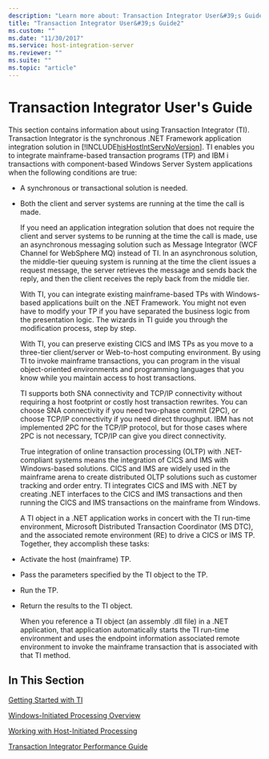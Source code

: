 ```yaml
---
description: "Learn more about: Transaction Integrator User&#39;s Guide"
title: "Transaction Integrator User&#39;s Guide2"
ms.custom: ""
ms.date: "11/30/2017"
ms.service: host-integration-server
ms.reviewer: ""
ms.suite: ""
ms.topic: "article"
---
```

# Transaction Integrator User&#39;s Guide
This section contains information about using Transaction Integrator (TI). Transaction Integrator is the synchronous .NET Framework application integration solution in [!INCLUDE[hisHostIntServNoVersion](../includes/hishostintservnoversion-md.md)]. TI enables you to integrate mainframe-based transaction programs (TP) and IBM i transactions with component-based Windows Server System applications when the following conditions are true:  
  
- A synchronous or transactional solution is needed.  
  
- Both the client and server systems are running at the time the call is made.  
  
  If you need an application integration solution that does not require the client and server systems to be running at the time the call is made, use an asynchronous messaging solution such as Message Integrator (WCF Channel for WebSphere MQ) instead of TI. In an asynchronous solution, the middle-tier queuing system is running at the time the client issues a request message, the server retrieves the message and sends back the reply, and then the client receives the reply back from the middle tier.  
  
  With TI, you can integrate existing mainframe-based TPs with Windows-based applications built on the .NET Framework. You might not even have to modify your TP if you have separated the business logic from the presentation logic. The wizards in TI guide you through the modification process, step by step.  
  
  With TI, you can preserve existing CICS and IMS TPs as you move to a three-tier client/server or Web-to-host computing environment. By using TI to invoke mainframe transactions, you can program in the visual object-oriented environments and programming languages that you know while you maintain access to host transactions.  
  
  TI supports both SNA connectivity and TCP/IP connectivity without requiring a host footprint or costly host transaction rewrites. You can choose SNA connectivity if you need two-phase commit (2PC), or choose TCP/IP connectivity if you need direct throughput. IBM has not implemented 2PC for the TCP/IP protocol, but for those cases where 2PC is not necessary, TCP/IP can give you direct connectivity.  
  
  True integration of online transaction processing (OLTP) with .NET-compliant systems means the integration of CICS and IMS with Windows-based solutions. CICS and IMS are widely used in the mainframe arena to create distributed OLTP solutions such as customer tracking and order entry. TI integrates CICS and IMS with .NET by creating .NET interfaces to the CICS and IMS transactions and then running the CICS and IMS transactions on the mainframe from Windows.  
  
  A TI object in a .NET application works in concert with the TI run-time environment, Microsoft Distributed Transaction Coordinator (MS DTC), and the associated remote environment (RE) to drive a CICS or IMS TP. Together, they accomplish these tasks:  
  
- Activate the host (mainframe) TP.  
  
- Pass the parameters specified by the TI object to the TP.  
  
- Run the TP.  
  
- Return the results to the TI object.  
  
  When you reference a TI object (an assembly .dll file) in a .NET application, that application automatically starts the TI run-time environment and uses the endpoint information associated remote environment to invoke the mainframe transaction that is associated with that TI method.  
  
## In This Section  
 [Getting Started with TI](../core/getting-started-with-ti1.md)  
  
 [Windows-Initiated Processing Overview](../core/windows-initiated-processing-overview2.md)  
  
 [Working with Host-Initiated Processing](../core/working-with-host-initiated-processing1.md)  
  
 [Transaction Integrator Performance Guide](../core/transaction-integrator-performance-guide1.md)
